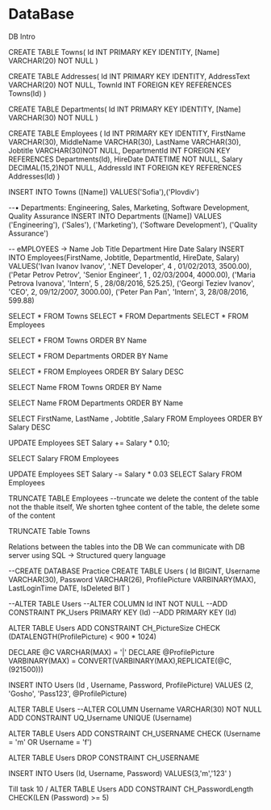 # DataBase
DB Intro

CREATE TABLE  Towns(
Id INT PRIMARY KEY IDENTITY,
[Name] VARCHAR(20) NOT NULL
)

CREATE  TABLE Addresses(
Id INT PRIMARY KEY IDENTITY,
AddressText VARCHAR(20) NOT NULL,
TownId INT	FOREIGN KEY REFERENCES Towns(Id)
)

CREATE TABLE Departments(
Id INT PRIMARY KEY IDENTITY,
[Name] VARCHAR(30) NOT NULL
)

CREATE TABLE Employees (
Id INT PRIMARY KEY IDENTITY,
FirstName VARCHAR(30), 
MiddleName VARCHAR(30),
LastName VARCHAR(30), 
Jobtitle VARCHAR(30)NOT NULL,
DepartmentId INT FOREIGN KEY REFERENCES Departments(Id),
HireDate DATETIME NOT NULL,
Salary DECIMAL(15,2)NOT NULL,
AddressId INT FOREIGN KEY REFERENCES Addresses(Id)
)

INSERT INTO Towns ([Name])
VALUES('Sofia'),('Plovdiv')

--•	Departments: Engineering, Sales, Marketing, Software Development, Quality Assurance
INSERT INTO Departments ([Name])
VALUES ('Engineering'),
('Sales'),
('Marketing'),
('Software Development'),
('Quality Assurance')

-- eMPLOYEES -> Name	Job Title	Department	Hire Date Salary
INSERT INTO Employees(FirstName, Jobtitle, DepartmentId, HireDate, Salary)
VALUES('Ivan Ivanov Ivanov', '.NET Developer', 4 , 01/02/2013, 3500.00),
('Petar Petrov Petrov', 'Senior Engineer', 1 , 02/03/2004, 4000.00),
('Maria Petrova Ivanova', 'Intern', 5 , 28/08/2016, 525.25),
('Georgi Teziev Ivanov', 'CEO', 2, 09/12/2007, 3000.00),
('Peter Pan Pan', 'Intern', 3, 28/08/2016, 599.88)

SELECT * FROM Towns
SELECT * FROM Departments
SELECT * FROM  Employees

SELECT * FROM  Towns
ORDER BY Name

SELECT * FROM Departments
ORDER BY Name

SELECT * FROM Employees 
ORDER BY Salary DESC

SELECT Name FROM Towns
ORDER BY Name

SELECT Name FROM Departments
ORDER BY Name

SELECT FirstName, LastName , Jobtitle ,Salary FROM Employees
ORDER BY Salary DESC

UPDATE Employees 
SET Salary += Salary * 0.10;

SELECT Salary FROM Employees

UPDATE Employees
SET Salary -= Salary * 0.03
SELECT Salary FROM Employees

TRUNCATE TABLE Employees
--truncate we delete the content of the table not the thable itself, We shorten tghee content of the table, the delete some of the content

TRUNCATE Table Towns

Relations between the tables into the DB
We can communicate with DB server using  SQL -> Structured query language

--CREATE DATABASE Practice
CREATE TABLE Users 
(
Id BIGINT,
Username VARCHAR(30),
Password VARCHAR(26),
ProfilePicture VARBINARY(MAX),
LastLoginTime DATE,
IsDeleted BIT
)

--ALTER TABLE Users
--ALTER COLUMN Id INT NOT NULL
--ADD CONSTRAINT PK_Users PRIMARY KEY (Id)
--ADD PRIMARY KEY (Id)

ALTER TABLE Users
ADD CONSTRAINT CH_PictureSize CHECK (DATALENGTH(ProfilePicture) < 900 * 1024)

DECLARE @C VARCHAR(MAX) = '|'
DECLARE @ProfilePicture VARBINARY(MAX) = CONVERT(VARBINARY(MAX),REPLICATE(@C,(921500)))

INSERT INTO Users (Id , Username, Password, ProfilePicture)
VALUES
(2, 'Gosho', 'Pass123', @ProfilePicture)

ALTER TABLE Users
--ALTER COLUMN Username VARCHAR(30) NOT NULL
ADD CONSTRAINT UQ_Username UNIQUE (Username)

ALTER TABLE Users
ADD CONSTRAINT CH_USERNAME CHECK (Username = 'm' OR Username = 'f')

ALTER TABLE Users
DROP CONSTRAINT CH_USERNAME


INSERT INTO Users (Id, Username, Password)
VALUES(3,'m','123'
 )

Till task 10 /
ALTER TABLE Users 
ADD CONSTRAINT CH_PasswordLength  CHECK(LEN (Password) >= 5)

